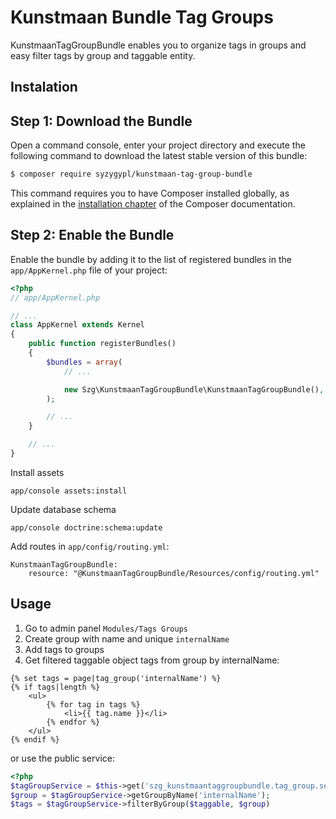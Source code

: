 Kunstmaan Bundle Tag Groups
===========================

KunstmaanTagGroupBundle enables you to organize tags in groups and easy filter tags by group and taggable entity.
 
Instalation
-----------

Step 1: Download the Bundle
---------------------------

Open a command console, enter your project directory and execute the
following command to download the latest stable version of this bundle:

```bash
$ composer require syzygypl/kunstmaan-tag-group-bundle
```

This command requires you to have Composer installed globally, as explained
in the [installation chapter](https://getcomposer.org/doc/00-intro.md)
of the Composer documentation.


Step 2: Enable the Bundle
---------------------------
Enable the bundle by adding it to the list of registered bundles
in the `app/AppKernel.php` file of your project:

```php
<?php
// app/AppKernel.php

// ...
class AppKernel extends Kernel
{
    public function registerBundles()
    {
        $bundles = array(
            // ...

            new Szg\KunstmaanTagGroupBundle\KunstmaanTagGroupBundle(),
        );

        // ...
    }

    // ...
}
```

Install assets
```
app/console assets:install
```

Update database schema
```
app/console doctrine:schema:update
```

Add routes in `app/config/routing.yml`:
```
KunstmaanTagGroupBundle:
    resource: "@KunstmaanTagGroupBundle/Resources/config/routing.yml"
```

Usage
-----
1. Go to admin panel ```Modules/Tags Groups```
2. Create group with name and unique `internalName`
3. Add tags to groups
4. Get filtered taggable object tags from group by internalName:

```jinja
{% set tags = page|tag_group('internalName') %}
{% if tags|length %}
    <ul>
        {% for tag in tags %}
            <li>{{ tag.name }}</li>
        {% endfor %}
    </ul>
{% endif %}
```

or use the public service:

```php
<?php
$tagGroupService = $this->get('szg_kunstmaantaggroupbundle.tag_group.service');
$group = $tagGroupService->getGroupByName('internalName');
$tags = $tagGroupService->filterByGroup($taggable, $group)
```
